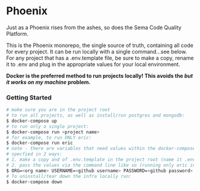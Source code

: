 # Phoenix

Just as a Phoenix rises from the ashes, so does the Sema Code Quality Platform.

This is the Phoenix monorepo, the single source of truth, containing all code for every project. It can be run locally with a single command...see below. For
any project that has a .env.template file, be sure to make a copy, rename it to .env and plug in the appropriate values for your local environment.

**Docker is the preferred method to run projects locally! This avoids the _but it works on my machine_ problem.**

### Getting Started

```sh
# make sure you are in the project root
# to run all projects, as well as install/run postgres and mongodb:
$ docker-compose up
# to run only a single project:
$ docker-compose run <project name>
# for example, to run ONLY eric:
$ docker-compose run eric
# note - there are variables that need values within the docker-compose file and these can be
# specfied in 2 ways:
# 1. make a copy and of .env.template in the project root (name it .env) and set the values there OR
# 2. pass the values via the command line like so (running only eric in this example)
$ ORG=<org name> USERNAME=<github username> PASSWORD=<github password> REPO=<github repo url> docker-compose run eric
# To uninstall/tear down the infra locally run:
$ docker-compose down
```
